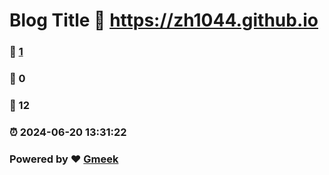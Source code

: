 # Blog Title :link: https://zh1044.github.io 
### :page_facing_up: [1](https://zh1044.github.io/tag.html) 
### :speech_balloon: 0 
### :hibiscus: 12 
### :alarm_clock: 2024-06-20 13:31:22 
### Powered by :heart: [Gmeek](https://github.com/Meekdai/Gmeek)
